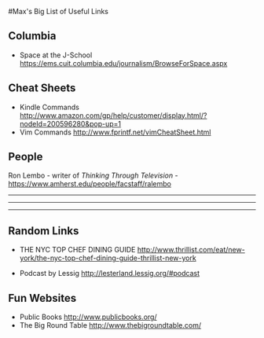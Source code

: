 #Max's Big List of Useful Links

## Columbia

* Space at the J-School <https://ems.cuit.columbia.edu/journalism/BrowseForSpace.aspx>

## Cheat Sheets

* Kindle Commands <http://www.amazon.com/gp/help/customer/display.html/?nodeId=200596280&pop-up=1>
* Vim Commands <http://www.fprintf.net/vimCheatSheet.html>

## People

Ron Lembo - writer of *Thinking Through Television* - <https://www.amherst.edu/people/facstaff/ralembo>

---
---
---

## Random Links

* THE NYC TOP CHEF DINING GUIDE <http://www.thrillist.com/eat/new-york/the-nyc-top-chef-dining-guide-thrillist-new-york>

* Podcast by Lessig <http://lesterland.lessig.org/#podcast>

## Fun Websites

* Public Books <http://www.publicbooks.org/>
* The Big Round Table <http://www.thebigroundtable.com/>
